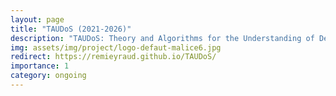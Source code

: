 ```yaml
---
layout: page
title: "TAUDoS (2021-2026)"
description: "TAUDoS: Theory and Algorithms for the Understanding of Deep learning On Sequential data"
img: assets/img/project/logo-defaut-malice6.jpg
redirect: https://remieyraud.github.io/TAUDoS/
importance: 1
category: ongoing
---
```


